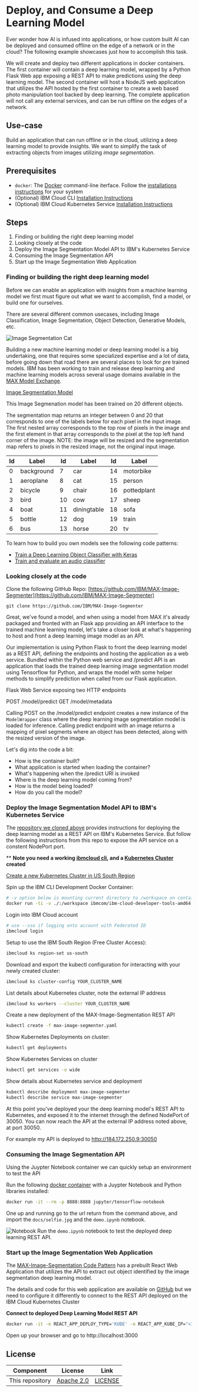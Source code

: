 # Deploy, and Consume a Deep Learning Model

Ever wonder how AI is infused into applications, or how custom built AI can be deployed and consumed offline on the edge of a network or in the cloud? The following example showcases just how to accomplish this task. 

We will create and deploy two different applications in docker containers. The first container will contain a deep learning model, wrapped by a Python Flask Web app exposing a REST API to make predictions using the deep learning model. The second container will host a NodeJS web application that utilizes the API hosted by the first container to create a web based photo manipulation tool backed by deep learning. The complete application will not call any external services, and can be run offline on the edges of a network.

## Use-case
Build an application that can run offline or in the cloud, utilizing a deep learning model to provide insights. We want to simplify the task of extracting objects from images utilizing _image segmentation_.


## Prerequisites
* `docker`: The [Docker](https://www.docker.com/) command-line iterface. Follow the [installations instructions](https://docs.docker.com/install/) for your system
* (Optional) IBM Cloud CLI [Installation Instructions](https://console.bluemix.net/docs/cli/reference/ibmcloud/cli_docker.html#using-ibm-cloud-developer-tools-from-a-docker-container)
* (Optional) IBM Cloud Kubernetes Service [Installation Instructions](https://cloud.ibm.com/containers-kubernetes/catalog/cluster)

## Steps
1. Finding or building the right deep learning model
3. Looking closely at the code
2. Deploy the Image Segmentation Model API to IBM's Kubernetes Service
4. Consuming the Image Segmentation API
5. Start up the Image Segmentation Web Application


### Finding or building the right deep learning model
Before we can enable an application with insights from a machine learning model we first must figure out what we want to accomplish, find a model, or build one for ourselves. 

There are several different common usecases, including Image Classification, Image Segmentation, Object Detection, Generative Models, etc.

![Image Segmentation Cat](docs/image-segmentation-cat.png)
  
Building a new machine learning model or deep learning model is a big undertaking, one that requires some specialized expertise and a lot of data, before going down that road there are several places to look for pre trained models.  IBM has been working to train and release deep learning and machine learning models across several usage domains available in the [MAX Model Exchange](https://developer.ibm.com/exchanges/models/).  


[Image Segmentation Model](https://developer.ibm.com/exchanges/models/all/max-image-segmenter/)

This Image Segmenation model has been trained on 20 different objects.

The segmentation map returns an integer between 0 and 20 that corresponds to one of the labels below for each pixel in the input image. The first nested array corresponds to the top row of pixels in the image and the first element in that array corresponds to the pixel at the top left hand corner of the image. NOTE: the image will be resized and the segmentation map refers to pixels in the resized image, not the original input image.

| Id | Label       | Id | Label       | Id | Label       |
|----|-------------|----|-------------|----|-------------|
| 0  | background  | 7  | car         | 14 | motorbike   |
| 1  | aeroplane   | 8  | cat         | 15 | person      |
| 2  | bicycle     | 9  | chair       | 16 | pottedplant |
| 3  | bird        | 10 | cow         | 17 | sheep       |
| 4  | boat        | 11 | diningtable | 18 | sofa        |
| 5  | bottle      | 12 | dog         | 19 | train       |
| 6  | bus         | 13 | horse       | 20 | tv          |



To learn how to build you own models see the following code patterns: 

* [Train a Deep Learning Object Classifier with Keras](https://github.com/IBM/keras-binary-classifier) 
* [Train and evaluate an audio classifier](https://developer.ibm.com/patterns/train-and-evaluate-an-audio-classifier-using-keras-and-jupyter-notebook/)


### Looking closely at the code

Clone the following GitHub Repo:
[https://github.com/IBM/MAX-Image-Segmenter](https://github.com/IBM/MAX-Image-Segmenter)

`git clone https://github.com/IBM/MAX-Image-Segmenter`


Great, we've found a model, and when using a model from MAX it's already packaged and fronted with an Flask app providing an API interface to the trained machine learning model, let's take a closer look at what's happening to host and front a deep learning image model as an API.

Our implementation is using Python Flask to front the deep learning model as a REST API, defining the endpoints and hosting the application as a web service.  Bundled within the Python web service and /predict API is an application that loads the trained deep learning image segmentation model using Tensorflow for Python, and wraps the model with some helper methods to simplify prediction when called from our Flask application.

Flask Web Service exposing two HTTP endpoints

POST /model/predict
GET /model/metadata

Calling POST on the /model/predict endpoint creates a new instance of the `ModelWrapper` class where the deep learning image segmentation model is loaded for inference. Calling predict endpoint with an image returns a mapping of pixel segments where an object has been detected, along with the resized version of the image.  

Let's dig into the code a bit:

* How is the container built?
* What application is started when loading the container?
* What's happening when the /predict URI is invoked
* Where is the deep learning model coming from?
* How is the model being loaded?
* How do you call the model?

### Deploy the Image Segmentation Model API to IBM's Kubernetes Service

The [repository we cloned above](https://github.com/IBM/MAX-Image-Segmenter) provides instructions for deploying the deep learning model as a REST API on IBM's Kubernetes Service. But follow the following instructions from this repo to expose the API service on a constent NodePort port.

** **Note you need a working [ibmcloud cli](https://console.bluemix.net/docs/cli/reference/ibmcloud/cli_docker.html#using-ibm-cloud-developer-tools-from-a-docker-container), and a [Kubernetes Cluster](https://cloud.ibm.com/containers-kubernetes/catalog/cluster) created**


[Create a new Kubernetes Cluster in US South Region](https://cloud.ibm.com/containers-kubernetes/catalog/cluster)

Spin up the IBM CLI Development Docker Container:
```sh
# -v option below is mounting current directory to /workspace on container
docker run -ti -v ./:/workspace ibmcom/ibm-cloud-developer-tools-amd64
```

Login into IBM Cloud account
```sh
# use --sso if logging onto account with Federated ID
ibmcloud login
```

Setup to use the IBM South Region (Free Cluster Access):

```sh
ibmcloud ks region-set us-south
```

Download and export the kubectl configuration for interacting with your newly created cluster:

```sh
ibmcloud ks cluster-config YOUR_CLUSTER_NAME
```

List details about Kubernetes cluster, note the external IP address

```sh
ibmcloud ks workers --cluster YOUR_CLUSTER_NAME
```

Create a new deployment of the MAX-Image-Segmentation REST API

```sh
kubectl create -f max-image-segmenter.yaml
```

Show Kubernetes Deployments on cluster:

```sh
kubectl get deployments
```

Show Kubernetes Services on cluster

```sh
kubectl get services -o wide
```

Show details about Kubernetes service and deployment
```sh
kubectl describe deployment max-image-segmenter
kubectl describe service max-image-segmenter
```

At this point you've deployed your the deep learning model's REST API to Kubernetes, and exposed it to the internet through the defined NodePort of 30050.  You can now reach the API at the external IP address noted above, at port 30050.

For example my API is deployed to http://184.172.250.9:30050


### Consuming the Image Segmentation API

Using the Juypter Notebook container we can quickly setup an environment to test the API 

Run the following [docker container](https://github.com/Paperspace/jupyter-docker-stacks/tree/master/tensorflow-notebook) with a Juypter Notebook and Python libraries installed: 
```sh
docker run -it --rm -p 8888:8888 jupyter/tensorflow-notebook
```

One up and running go to the url return from the command above, and import the `docs/selfie.jpg` and the `demo.ipynb` notebook.

![Notebook](docs/upload-notebook.gif)
Run the `demo.ipynb` notebook to test the deployed deep learning REST API.


### Start up the Image Segmentation Web Application
The [MAX-Image-Segmentation Code Pattern](https://developer.ibm.com/patterns/max-image-segmenter-magic-cropping-tool-web-app/) has a prebuilt React Web Application that utilizes the API to extract out object identified by the image segmentation deep learning model.  

The details and code for this web application are available on [GitHub](https://github.com/IBM/MAX-Image-Segmenter-Web-App) but we need to configure it differently to connect to the REST API deployed on the IBM Cloud Kubernetes Cluster

**Connect to deployed Deep Learning Model REST API**
```sh
docker run -it -e REACT_APP_DEPLOY_TYPE='KUBE' -e REACT_APP_KUBE_IP="<IP_ADDRESS_OF_YOUR_KUBERNETES_CLUSTER>" -e REACT_APP_KUBE_MODEL_PORT='30050' -p 3000:3000 codait/max-image-segmenter-web-app
```

Open up your browser and go to http://localhost:3000






## License

| Component | License | Link  |
| ------------- | --------  | -------- |
| This repository | [Apache 2.0](https://www.apache.org/licenses/LICENSE-2.0) | [LICENSE](LICENSE) |

